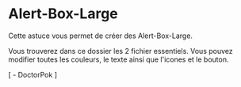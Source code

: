 # Alert-Box-Large

Cette astuce vous permet de créer des Alert-Box-Large.

Vous trouverez dans ce dossier les 2 fichier essentiels. Vous pouvez modifier toutes les couleurs, le texte ainsi que l'icones et le bouton.

[ - DoctorPok ]